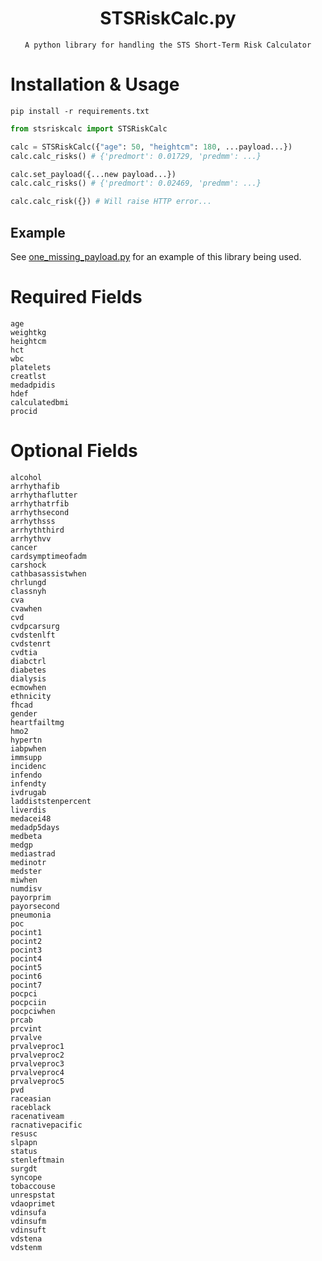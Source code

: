 
<div align=center>

# STSRiskCalc.py
```
A python library for handling the STS Short-Term Risk Calculator
```

</div>

# Installation & Usage
```console
pip install -r requirements.txt
```

```python
from stsriskcalc import STSRiskCalc

calc = STSRiskCalc({"age": 50, "heightcm": 180, ...payload...})
calc.calc_risks() # {'predmort': 0.01729, 'predmm': ...}

calc.set_payload({...new payload...})
calc.calc_risks() # {'predmort': 0.02469, 'predmm': ...}

calc.calc_risk({}) # Will raise HTTP error...
```

## Example
See [one_missing_payload.py](one_missing_payload.py) for an example of this library being used.

# Required Fields
```
age
weightkg
heightcm
hct
wbc
platelets
creatlst
medadpidis
hdef
calculatedbmi
procid
```

# Optional Fields
```
alcohol
arrhythafib
arrhythaflutter
arrhythatrfib
arrhythsecond
arrhythsss
arrhyththird
arrhythvv
cancer
cardsymptimeofadm
carshock
cathbasassistwhen
chrlungd
classnyh
cva
cvawhen
cvd
cvdpcarsurg
cvdstenlft
cvdstenrt
cvdtia
diabctrl
diabetes
dialysis
ecmowhen
ethnicity
fhcad
gender
heartfailtmg
hmo2
hypertn
iabpwhen
immsupp
incidenc
infendo
infendty
ivdrugab
laddiststenpercent
liverdis
medacei48
medadp5days
medbeta
medgp
mediastrad
medinotr
medster
miwhen
numdisv
payorprim
payorsecond
pneumonia
poc
pocint1
pocint2
pocint3
pocint4
pocint5
pocint6
pocint7
pocpci
pocpciin
pocpciwhen
prcab
prcvint
prvalve
prvalveproc1
prvalveproc2
prvalveproc3
prvalveproc4
prvalveproc5
pvd
raceasian
raceblack
racenativeam
racnativepacific
resusc
slpapn
status
stenleftmain
surgdt
syncope
tobaccouse
unrespstat
vdaoprimet
vdinsufa
vdinsufm
vdinsuft
vdstena
vdstenm
```
